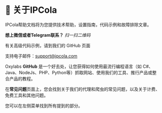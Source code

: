 # 👋 关于IPCola

IPCola帮助文档将为您提供技术帮助，设置指南，代码示例和故障排除文章。

**想上微信或者Telegram联系？** _扫一扫二维码_



有关高级代码示例，请到我们的 GitHub 页面

支持电子邮件：[support@ipcola.com](mailto:support@ipcola.com)



Oxylabs **GitHub** 是一个好去处，让您获得如何使用最流行编程语言（如 C#、Java、NodeJs、PHP、Python等）抓取网站、使用我们的工具、推行产品或整合产品的教程。

在**常见问题**页面上，您会找到关于我们的代理和爬虫的常见问题，以及关于计费、免费工具和其他问题。

您可以在左侧菜单找到所有提到的部分。

